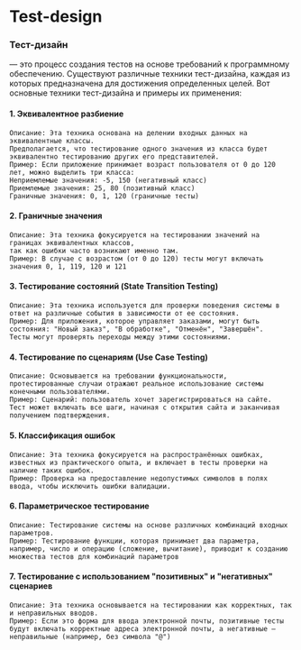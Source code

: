 # Test-design
### Тест-дизайн 
— это процесс создания тестов на основе требований к программному обеспечению. Существуют различные техники тест-дизайна, каждая из которых предназначена для достижения определенных целей. Вот основные техники тест-дизайна и примеры их применения:
#### 1. Эквивалентное разбиение
```
Описание: Эта техника основана на делении входных данных на эквивалентные классы. 
Предполагается, что тестирование одного значения из класса будет эквивалентно тестированию других его представителей.
Пример: Если приложение принимает возраст пользователя от 0 до 120 лет, можно выделить три класса:
Неприемлемые значения: -5, 150 (негативный класс)
Приемлемые значения: 25, 80 (позитивный класс)
Граничные значения: 0, 1, 120 (граничные тесты)
```

#### 2. Граничные значения
```
Описание: Эта техника фокусируется на тестировании значений на границах эквивалентных классов, 
так как ошибки часто возникают именно там.
Пример: В случае с возрастом (от 0 до 120) тесты могут включать значения 0, 1, 119, 120 и 121
```

#### 3. Тестирование состояний (State Transition Testing)
```
Описание: Эта техника используется для проверки поведения системы в ответ на различные события в зависимости от ее состояния.
Пример: Для приложения, которое управляет заказами, могут быть состояния: "Новый заказ", "В обработке", "Отменён", "Завершён". 
Тесты могут проверять переходы между этими состояниями.
```

#### 4. Тестирование по сценариям (Use Case Testing)
```
Описание: Основывается на требовании функциональности, протестированные случаи отражают реальное использование системы конечными пользователями.
Пример: Сценарий: пользователь хочет зарегистрироваться на сайте. 
Тест может включать все шаги, начиная с открытия сайта и заканчивая получением подтверждения.
```

#### 5. Классификация ошибок
```
Описание: Эта техника фокусируется на распространённых ошибках, известных из практического опыта, и включает в тесты проверки на наличие таких ошибок.
Пример: Проверка на предоставление недопустимых символов в полях ввода, чтобы исключить ошибки валидации.
```

#### 6. Параметрическое тестирование
```
Описание: Тестирование системы на основе различных комбинаций входных параметров.
Пример: Тестирование функции, которая принимает два параметра, например, число и операцию (сложение, вычитание), приводит к созданию множества тестов для комбинаций параметров
```

#### 7. Тестирование с использованием "позитивных" и "негативных" сценариев
```
Описание: Эта техника основывается на тестировании как корректных, так и неправильных вводов.
Пример: Если это форма для ввода электронной почты, позитивные тесты будут включать корректные адреса электронной почты, а негативные — неправильные (например, без символа "@")
```
  
